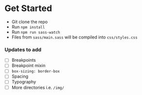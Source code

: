 # Get Started
- Git clone the repo
- Run `npm install`
- Run `npm run sass-watch`
- Files from `sass/main.sass` will be compiled into `css/styles.css`

### Updates to add
- [ ] Breakpoints
- [ ] Breakpoint mixin
- [ ] `box-sizing: border-box`
- [ ] Spacing
- [ ] Typography
- [ ] More directories i.e. `/img/`